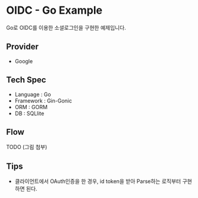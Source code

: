 # OIDC - Go Example

Go로 OIDC를 이용한 소셜로그인을 구현한 예제입니다. 

## Provider 

- Google

## Tech Spec

- Language : Go
- Framework : Gin-Gonic
- ORM : GORM
- DB : SQLlite

## Flow

TODO (그림 첨부)

## Tips

- 클라이언트에서 OAuth인증을 한 경우, id token을 받아 Parse하는 로직부터 구현하면 된다.